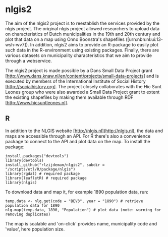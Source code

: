 nlgis2
======

The aim of the nlgis2 project is to reestablish the services provided by the nlgis project. The original nlgis project allowed researchers to upload data on characteristics of Dutch municipalities in the 19th and 20th century and plot that data on a map using Onno Boonstra's shapefiles ([urn:nbn:nl:ui:13-wsh-wv7]). In addition, nlgis2 aims to provide an R-package to easily plot such data in the R-environment using existing packages. Finally, there are various datasets on municipality characteristics that we aim to provide through a webservice.

The nlgis2 project is made possible by a Dans Small Data Project grant [http://www.dans.knaw.nl/en/content/projects/small-data-projects] and is executed by members of the International Institute of Social History [http://socialhistory.org]. The project closely collaborates with the Hic Sunt Leones group who were also awarded a Small Data Project grant to extent the existing shapefiles by making them available through RDF [http://www.hicsuntleones.nl]. 
## R
In addition to the NLGIS website [http://nlgis.nl](http://nlgis.nl), the data and maps are accessible through an API. For R there's also a convenience package to connect to the API and plot data on the map. To install the package:
```{r}
install.packages("devtools")  
library(devtools)  
install_github("rlzijdeman/nlgis2", subdir = "/scripts/etl/R/package/nlgis")  
library(rgdal) # required package
library(leafletR) # required package
library(nlgis)
```
To download data and map it, for example 1890 population data, run:
```{r}
temp.data <- nlg.get(code = "BEV3", year = "1890") # retrieve population data for 1890
nlg.map(temp.data, 1890, "Population") # plot data (note: warning for removing duplicates)
```
The map is scalable and 'on-click' provides name, municipality code and 'value', here population size.
